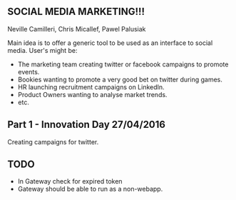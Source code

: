 SOCIAL MEDIA MARKETING!!!
-------------------------
Neville Camilleri, Chris Micallef, Pawel Palusiak

Main idea is to offer a generic tool to be used as an interface to social media.
User's might be:
- The marketing team creating twitter or facebook campaigns to promote events.
- Bookies wanting to promote a very good bet on twitter during games.
- HR launching recruitment campaigns on LinkedIn.
- Product Owners wanting to analyse market trends.
- etc.

Part 1 - Innovation Day 27/04/2016
----------------------------------
Creating campaigns for twitter.


TODO
----
- In Gateway check for expired token
- Gateway should be able to run as a non-webapp.
